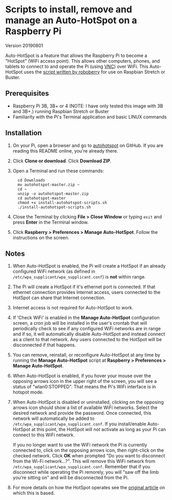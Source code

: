 # Scripts to install, remove and manage an Auto-HotSpot on a Raspberry Pi

Version 20190801

Auto-HotSpot is a feature that allows the Raspberry Pi to become a "HotSpot" (WiFi access point).  This allows other computers, phones, and tablets to connect to and operate the Pi (using [VNC](https://www.raspberrypi.org/documentation/remote-access/vnc/)) over WiFi.  This Auto-HotSpot uses the [script written by roboberry](http://www.raspberryconnect.com/network/item/330-raspberry-pi-auto-wifi-hotspot-switch-internet) for use on Raspbian Stretch or Buster.

## Prerequisites

- Raspberry Pi 3B, 3B+ or 4 (NOTE: I have only tested this image with 3B and 3B+.) running Raspbian Stretch or Buster
- Familiarity with the Pi's Terminal application and basic LINUX commands

## Installation

1. On your Pi, open a browser and go to [autohotspot](https://github.com/AG7GN/autohotspot) on GitHub.  If you are reading this README online, you're already there.

1. Click __Clone or download__.  Click __Download ZIP__.

1. Open a Terminal and run these commands:

         cd Downloads
         mv autohotspot-master.zip ~
         cd ~
         unzip -o autohotspot-master.zip
         cd autohotspot-master
         chmod +x install-autohotspot-scripts.sh
         ./install-autohotspot-scripts.sh

1. Close the Terminal by clicking __File > Close Window__ or typing `exit` and press __Enter__ in the Terminal window.

1. Click __Raspberry > Preferences > Manage Auto-HotSpot__.  Follow the instructions on the screen.
   
## Notes

1.  When Auto-HotSpot is enabled, the Pi will create a HotSpot if an already configured WiFi network (as defined in `/etc/wpa_supplicant/wpa_supplicant.conf`) is __not__ within range.

1. The Pi will create a HotSpot if it's ethernet port is connected.  If that ethernet connection provides Internet access, users connected to the HotSpot can share that Internet connection.  

1. Internet access is not required for Auto-HotSpot to work.

1. If 'Check WiFi' is enabled in the __Manage Auto-HotSpot__ configuration screen, a cron job will be installed in the user's crontab that will periodically check to see if any configured WiFi networks are in range and if so, it will automatically disable Auto-HotSpot and instead connect as a client to that network.  Any users connected to the HotSpot will be disconnected if that happens.

1. You can remove, reinstall, or reconfigure Auto-HotSpot at any time by running the __Manage Auto-HotSpot__ script at __Raspberry > Preferences > Manage Auto-HotSpot__.

1. When Auto-HotSpot is enabled, if you hover your mouse over the opposing arrows icon in the upper right of the screen, you will see a status of "wlan0:STOPPED".  That means the Pi's WiFi interface is in hotspot mode.

1. When Auto-HotSpot is disabled or uninstalled, clicking on the opposing arrows icon should show a list of available WiFi networks.  Select the desired network and provide the password.  Once connected, this network will automatically be added to `/etc/wpa_supplicant/wpa_supplicant.conf`.  If you install/enable Auto-HotSpot at this point, the HotSpot will not activate as long as your Pi can connect to this WiFi network.

   If you no longer want to use the WiFi network the Pi is currently connected to, click on the opposing arrows icon, then right-click on the checked network.  Click __OK__ when prompted "Do you want to disconnect from the Wi-Fi network...?".  This will remove this WiFi network from `/etc/wpa_supplicant/wpa_supplicant.conf`.  Remember that if you disconnect while operating the Pi remorely, you will "saw off the limb you're sitting on" and will be disconnected from the Pi.
   
1. For more details on how the HotSpot operates see the [original article](http://www.raspberryconnect.com/network/item/330-raspberry-pi-auto-wifi-hotspot-switch-internet) on which this is based.





